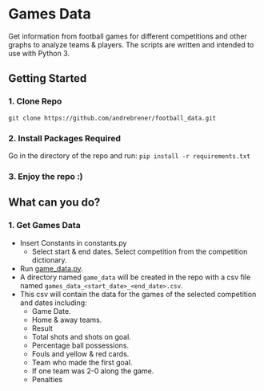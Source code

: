 # Games Data

Get information from football games for different competitions and other graphs to analyze teams & players. The scripts are written and intended to use with Python 3.

## Getting Started

### 1. Clone Repo

`git clone https://github.com/andrebrener/football_data.git`

### 2. Install Packages Required

Go in the directory of the repo and run:
```pip install -r requirements.txt```

### 3. Enjoy the repo :)

## What can you do?

### 1. Get Games Data
- Insert Constants in constants.py
  - Select start & end dates.
   Select competition from the competition dictionary.
- Run [game_data.py](https://github.com/andrebrener/football_data/blob/master/game_data.py).
- A directory named `game_data` will be created in the repo with a csv file named `games_data_<start_date>_<end_date>.csv`.
- This csv will contain the data for the games of the selected competition and dates including:
  - Game Date.
  - Home & away teams.
  - Result
  - Total shots and shots on goal.
  - Percentage ball possessions.
  - Fouls and yellow & red cards.
  - Team who made the first goal.
  - If one team was 2-0 along the game.
  - Penalties
